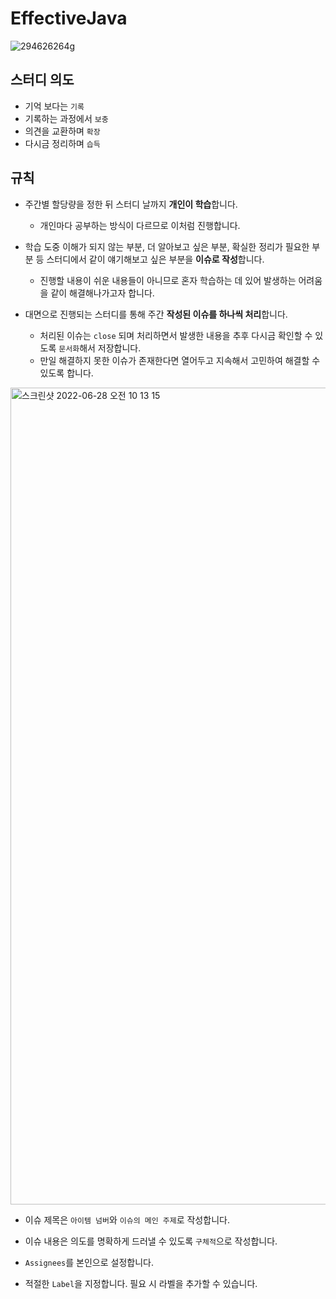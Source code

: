 # EffectiveJava

![294626264g](https://user-images.githubusercontent.com/78212016/176064068-4d2f1f1a-b014-4e98-abcd-0d14295acb6e.jpeg)

## 스터디 의도
- 기억 보다는 `기록`
- 기록하는 과정에서 `보충`
- 의견을 교환하며 `확장`
- 다시금 정리하며 `습득`

## 규칙
- 주간별 할당량을 정한 뒤 스터디 날까지 **개인이 학습**합니다.
  - 개인마다 공부하는 방식이 다르므로 이처럼 진행합니다.
  
- 학습 도중 이해가 되지 않는 부분, 더 알아보고 싶은 부분, 확실한 정리가 필요한 부분 등 스터디에서 같이 얘기해보고 싶은 부분을 **이슈로 작성**합니다.
  - 진행할 내용이 쉬운 내용들이 아니므로 혼자 학습하는 데 있어 발생하는 어려움을 같이 해결해나가고자 합니다.
  
- 대면으로 진행되는 스터디를 통해 주간 **작성된 이슈를 하나씩 처리**합니다.
  - 처리된 이슈는 `close` 되며 처리하면서 발생한 내용을 추후 다시금 확인할 수 있도록 `문서화`해서 저장합니다.
  - 만일 해결하지 못한 이슈가 존재한다면 열어두고 지속해서 고민하여 해결할 수 있도록 합니다.

<img width="1307" alt="스크린샷 2022-06-28 오전 10 13 15" src="https://user-images.githubusercontent.com/78212016/176066055-170e0c33-c2e5-4aa9-9906-a2c35899ff93.png">

- 이슈 제목은 `아이템 넘버`와 `이슈의 메인 주제`로 작성합니다.

- 이슈 내용은 의도를 명확하게 드러낼 수 있도록 `구체적`으로 작성합니다.

- `Assignees`를 본인으로 설정합니다.

- 적절한 `Label`을 지정합니다. 필요 시 라벨을 추가할 수 있습니다.
